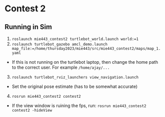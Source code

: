 # Contest 2

## Running in Sim

1. `roslaunch mie443_contest2 turtlebot_world.launch world:=1`
2. `roslaunch turtlebot_gazebo amcl_demo.launch map_file:=/home/thursday2023/mie443/src/mie443_contest2/maps/map_1.yaml`
  - If this is not running on the turtlebot laptop, then change the home path to the correct user. For example `/home/ajay/...`
3. `roslaunch turtlebot_rviz_launchers view_navigation.launch`
  - Set the original pose estimate (has to be somewhat accurate)
4. `rosrun mie443_contest2 contest2`
  - If the view window is ruining the fps, run: `rosrun mie443_contest2 contest2 -hideView`


